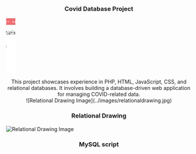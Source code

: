 <h3 align="center"> Covid Database Project</h3>

<img src="https://github.com/justincarr010101/Covid-Database/blob/main/images/page1.png" alt="Relational Drawing Image" align="center" width="25" height="150">

<p align="center">
  This project showcases experience in PHP, HTML, JavaScript, CSS, and relational databases. It involves building a database-driven web application for managing COVID-related data.
  <br>
 ![Relational Drawing Image](../images/relationaldrawing.jpg)


<h3 align="center"> Relational Drawing</h3>

<img src="../images/relationaldrawing.jpg" alt="Relational Drawing Image" align="center" width="25" height="150">

<h3 align="center"> MySQL script</h3>

